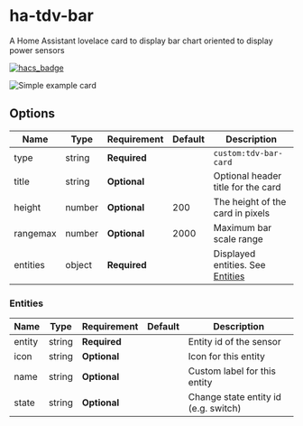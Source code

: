 # ha-tdv-bar
A Home Assistant lovelace card to display bar chart  oriented to display power sensors

[![hacs_badge](https://img.shields.io/badge/HACS-Custom-41BDF5.svg?style=for-the-badge)](https://github.com/hacs/integration)


![Simple example card](img/pic1.png)

## Options

| Name              | Type    | Requirement  | Default             | Description                                 |
| ----------------- | ------- | ------------ | ------------------- | ------------------------------------------- |
| type              | string  | **Required** |                     | `custom:tdv-bar-card`
| title             | string  | **Optional** |                     | Optional header title for the card
| height            | number  | **Optional** | 200                 | The height of the card in pixels
| rangemax          | number  | **Optional** | 2000                | Maximum bar scale range
| entities          | object  | **Required** |                     | Displayed entities. See [Entities](#Entities)

### Entities

| Name              | Type    | Requirement  | Default             | Description                                 |
| ----------------- | ------- | ------------ | ------------------- | ------------------------------------------- |
| entity            | string  | **Required** |                     | Entity id of the sensor
| icon              | string  | **Optional** |                     | Icon for this entity
| name              | string  | **Optional** |                     | Custom label for this entity
| state             | string  | **Optional** |                     | Change state entity id (e.g. switch)
